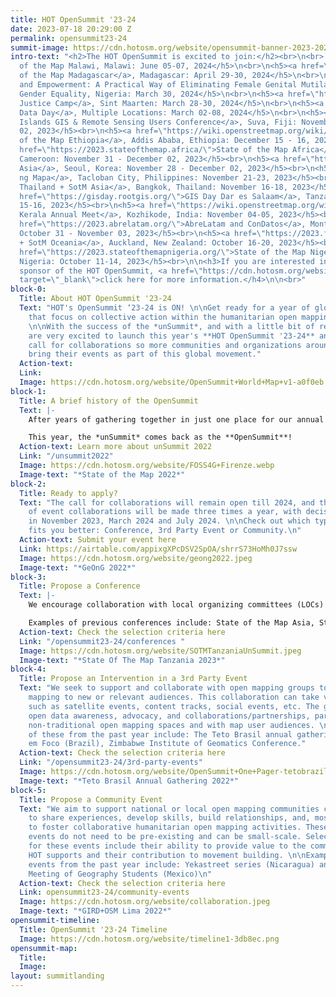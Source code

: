 ```yaml
---
title: HOT OpenSummit '23-24
date: 2023-07-18 20:29:00 Z
permalink: opensummit23-24
summit-image: https://cdn.hotosm.org/website/opensummit-banner-2023-2024.png
intro-text: "<h2>The HOT OpenSummit is excited to join:</h2><br>\n<br> \n<h5>State
  of the Map Malawi, Malawi: June 05-07, 2024</h5>\n<br>\n<h5><a href=\"https://sotm2024.geoar-tech.com/\">State
  of the Map Madagascar</a>, Madagascar: April 29-30, 2024</h5>\n<br>\n<h5>Education
  and Empowerment: A Practical Way of Eliminating Female Genital Mutilation and Accelerating
  Gender Equality, Nigeria: March 30, 2024</h5>\n<br>\n<h5><a href=\"https://www.climatejusticecamp.com/\">Climate
  Justice Camp</a>, Sint Maarten: March 28-30, 2024</h5>\n<br>\n<h5><a href=\"https://blog.okfn.org/2024/02/28/and-the-winners-of-the-open-data-day-2024-mini-grants-are/\">Open
  Data Day</a>, Multiple Locations: March 02-08, 2024</h5>\n<br>\n<h5><a href=\"https://pgrsc.org/pacific-gis-rs-users-confrence/\">Pacific
  Islands GIS & Remote Sensing Users Conference</a>, Suva, Fiji: November 27 - December
  02, 2023</h5><br>\n<h5><a href=\"https://wiki.openstreetmap.org/wiki/State_of_the_Map_Ethiopia_2023\">State
  of the Map Ethiopia</a>, Addis Ababa, Ethiopia: December 15 - 16, 2023</h5><br>\n<h5><a
  href=\"https://2023.stateofthemap.africa/\">State of the Map Africa</a>, Yaounde,
  Cameroon: November 31 - December 02, 2023</h5><br>\n<h5><a href=\"https://foss4g.asia/2023/\">FOSS4G
  Asia</a>, Seoul, Korea: November 28 - December 02, 2023</h5><br>\n<h5><a href=\"https://pistangmapa.org/2023/\">Pista
  ng Mapa</a>, Tacloban City, Philippines: November 21-23, 2023</h5><br>\n<h5><a href=\"https://stateofthemap.asia/\">FOSS4G
  Thailand + SotM Asia</a>, Bangkok, Thailand: November 16-18, 2023</h5><br>\n<h5><a
  href=\"https://gisday.rootgis.org/\">GIS Day Dar es Salaam</a>, Tanzania: November
  15-16, 2023</h5><br>\n<h5><a href=\"https://wiki.openstreetmap.org/wiki/OSM_Kerala_Community_Meetup_2022\">OSM
  Kerala Annual Meet</a>, Kozhikode, India: November 04-05, 2023</h5><br>\n<h5><a
  href=\"https://2023.abrelatam.org/\">AbreLatam and ConDatos</a>, Montevideo, Uruguay.
  October 31 - November 03, 2023</h5><br>\n<h5><a href=\"https://2023.foss4g-oceania.org/\">FOSS4G
  + SotM Oceania</a>, Auckland, New Zealand: October 16-20, 2023</h5><br>\n<h5><a
  href=\"https://2023.stateofthemapnigeria.org/\">State of the Map Nigeria</a>, Abuja,
  Nigeria: October 11-14, 2023</h5><br>\n\n<h3>If you are interested in becoming a
  sponsor of the HOT OpenSummit, <a href=\"https://cdn.hotosm.org/website/s3://hotosm-cdn/website/OpenSummit+Sponsorship+Deck+Story+Board.pdf\"
  target=\"_blank\">click here for more information.</h4>\n\n<br>"
block-0:
  Title: About HOT OpenSummit '23-24
  Text: "HOT's OpenSummit ‘23-24 is ON! \n\nGet ready for a year of global events
    that focus on collective action within the humanitarian open mapping community.
    \n\nWith the success of the *unSummit*, and with a little bit of rebranding, we
    are very excited to launch this year's **HOT OpenSummit '23-24** and open our
    call for collaborations so more communities and organizations around the world
    bring their events as part of this global movement."
  Action-text: 
  Link: 
  Image: https://cdn.hotosm.org/website/OpenSummit+World+Map+v1-a0f0eb.png
block-1:
  Title: A brief history of the OpenSummit
  Text: |-
    After years of gathering together in just one place for our annual conference, in 2022 we launched the *HOT unSummit*, a decentralized, year-long program of 13 global, regional, and local conferences worldwide, where each community brought together its own perspectives on open mapping, OpenStreetMap, humanitarian response, and social impact.

    This year, the *unSummit* comes back as the **OpenSummit**!
  Action-text: Learn more about unSummit 2022
  Link: "/unsummit2022"
  Image: https://cdn.hotosm.org/website/FOSS4G+Firenze.webp
  Image-text: "*State of the Map 2022*"
block-2:
  Title: Ready to apply?
  Text: "The call for collaborations will remain open till 2024, and the selection
    of event collaborations will be made three times a year, with decisions taken
    in November 2023, March 2024 and July 2024. \n\nCheck out which type of event
    fits you better: Conference, 3rd Party Event or Community.\n"
  Action-text: Submit your event here
  Link: https://airtable.com/appixgXPcDSV2SpOA/shrrS73HoMh0J7ssw
  Image: https://cdn.hotosm.org/website/geong2022.jpeg
  Image-text: "*GeOnG 2022*"
block-3:
  Title: Propose a Conference
  Text: |-
    We encourage collaboration with local organizing committees (LOCs) for existing conferences that focus on open mapping or humanitarian/development work relevant to open mapping. These events should align closely with the criteria set for the HOT OpenSummit event collaborations. Priority will be given to conferences in HOT's priority countries.

    Examples of previous conferences include: State of the Map Asia, State of the Map Tanzania, and the Pacific Geospatial Conference.
  Action-text: Check the selection criteria here
  Link: "/opensummit23-24/conferences "
  Image: https://cdn.hotosm.org/website/SOTMTanzaniaUnSummit.jpeg
  Image-text: "*State Of The Map Tanzania 2023*"
block-4:
  Title: Propose an Intervention in a 3rd Party Event
  Text: "We seek to support and collaborate with open mapping groups to bring open
    mapping to new or relevant audiences. This collaboration can take various forms,
    such as satellite events, content tracks, social events, etc. The goal is to promote
    open data awareness, advocacy, and collaborations/partnerships, particularly in
    non-traditional open mapping spaces and with map user audiences. \n\nExamples
    of these from the past year include: The Teto Brasil annual gathering,  Cidade
    em Foco (Brazil), Zimbabwe Institute of Geomatics Conference."
  Action-text: Check the selection criteria here
  Link: "/opensummit23-24/3rd-party-events"
  Image: https://cdn.hotosm.org/website/OpenSummit+One+Pager-tetobrazil.png
  Image-text: "*Teto Brasil Annual Gathering 2022*"
block-5:
  Title: Propose a Community Event
  Text: "We aim to support national or local open mapping communities coming together
    to share experiences, develop skills, build relationships, and, most importantly,
    to foster collaborative humanitarian open mapping activities. These community
    events do not need to be pre-existing and can be small-scale. Selection criteria
    for these events include their ability to provide value to the communities that
    HOT supports and their contribution to movement building. \n\nExamples of such
    events from the past year include: Yekastreet series (Nicaragua) and ENEG (National
    Meeting of Geography Students (Mexico)\n"
  Action-text: Check the selection criteria here
  Link: opensummit23-24/community-events
  Image: https://cdn.hotosm.org/website/collaboration.jpeg
  Image-text: "*GIRD+OSM Lima 2022*"
opensummit-timeline:
  Title: OpenSummit '23-24 Timeline
  Image: https://cdn.hotosm.org/website/timeline1-3db8ec.png
opensummit-map:
  Title: 
  Image: 
layout: summitlanding
---
```


